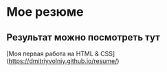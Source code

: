 # Мое резюме

## Результат можно посмотреть тут

[Моя первая работа на HTML & CSS] (https://dmitriyvolniy.github.io/resume/)
